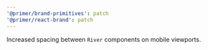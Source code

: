 ```yaml
---
'@primer/brand-primitives': patch
'@primer/react-brand': patch
---
```


Increased spacing between `River` components on mobile viewports.

